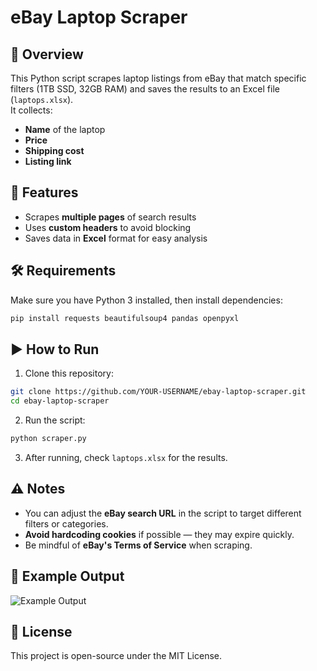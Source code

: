 # eBay Laptop Scraper

## 📌 Overview
This Python script scrapes laptop listings from eBay that match specific filters (1TB SSD, 32GB RAM) and saves the results to an Excel file (`laptops.xlsx`).  
It collects:
- **Name** of the laptop
- **Price**
- **Shipping cost**
- **Listing link**

## 🚀 Features
- Scrapes **multiple pages** of search results  
- Uses **custom headers** to avoid blocking  
- Saves data in **Excel** format for easy analysis  

## 🛠️ Requirements
Make sure you have Python 3 installed, then install dependencies:
```bash
pip install requests beautifulsoup4 pandas openpyxl
```

## ▶️ How to Run
1. Clone this repository:
```bash
git clone https://github.com/YOUR-USERNAME/ebay-laptop-scraper.git
cd ebay-laptop-scraper
```
2. Run the script:
```bash
python scraper.py
```
3. After running, check `laptops.xlsx` for the results.

## ⚠️ Notes
- You can adjust the **eBay search URL** in the script to target different filters or categories.  
- **Avoid hardcoding cookies** if possible — they may expire quickly.  
- Be mindful of **eBay's Terms of Service** when scraping.  

## 📸 Example Output
![Example Output](example_output.png)

## 📜 License
This project is open-source under the MIT License.
